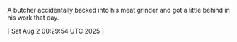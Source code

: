  
A butcher accidentally backed into his meat grinder and got a little behind in his work that day.
 
[ 
Sat Aug  2 00:29:54 UTC 2025
 ]
